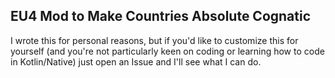 EU4 Mod to Make Countries Absolute Cognatic
--------------

I wrote this for personal reasons, but if you'd like to customize this for yourself (and you're not particularly keen on coding or learning how to code in Kotlin/Native) just open an Issue and I'll see what I can do.
